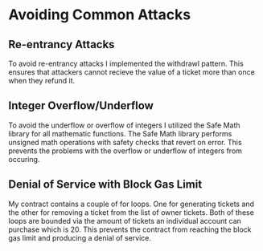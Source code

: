 # Avoiding Common Attacks

## Re-entrancy Attacks
To avoid re-entrancy attacks I implemented the withdrawl pattern. This ensures that attackers cannot recieve the value of a ticket more 
than once when they refund it.

## Integer Overflow/Underflow
To avoid the underflow or overflow of integers I utilized the Safe Math library for all mathematic functions. The Safe Math library 
performs unsigned math operations with safety checks that revert on error. This prevents the problems with the overflow or underflow of 
integers from occuring.

## Denial of Service with Block Gas Limit
My contract contains a couple of for loops. One for generating tickets and the other for removing a ticket from the list of owner tickets. 
Both of these loops are bounded via the amount of tickets an individual account can purchase which is 20. This prevents the contract from reaching the block gas limit and producing a denial of service.
